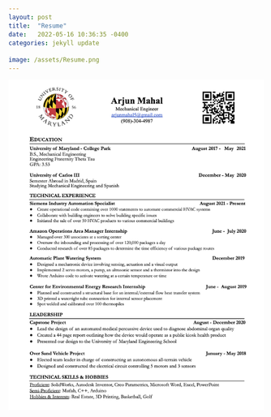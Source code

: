 ```yaml
---
layout: post
title:  "Resume"
date:   2022-05-16 10:36:35 -0400
categories: jekyll update

image: /assets/Resume.png
---
```


![Headshot990](/assets/Resume2.png "I am open to all opportunities!")